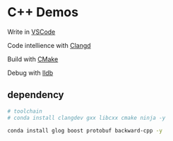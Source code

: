 # C++ Demos

Write in [VSCode](https://github.com/microsoft/vscode)

Code intellience with [Clangd](https://github.com/clangd/vscode-clangd.git)

Build with [CMake](https://github.com/microsoft/vscode-cmake-tools)

Debug with [lldb](https://github.com/vadimcn/vscode-lldb)

## dependency

```bash
# toolchain
# conda install clangdev gxx libcxx cmake ninja -y

conda install glog boost protobuf backward-cpp -y
```
